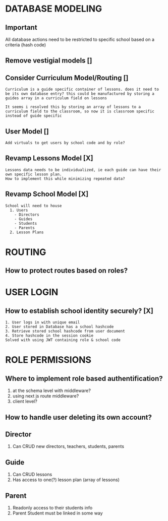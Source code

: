# DATABASE MODELING

## Important

All database actions need to be restricted to specific school based on a criteria (hash code)

## Remove vestigial models []

## Consider Curriculum Model/Routing []

    Curriculum is a guide specific container of lessons. does it need to be its own database entry? this could be manufactured by storing a guides array in a curriculum field on lessons

    It seems i resolved this by storing an array of lessons to a curriculum field to the classroom, so now it is classroom specific instead of guide specific

## User Model []

    Add virtuals to get users by school code and by role?

## Revamp Lessons Model [X]

    Lessons data needs to be individualized, ie each guide can have their own specific lesson plan.
    How to implement this while minimizing repeated data?

## Revamp School Model [X]

    School will need to house
      1. Users
        - Directors
        - Guides
        - Students
        - Parents
      2. Lesson Plans

# ROUTING

## How to protect routes based on roles?

# USER LOGIN

## How to establish school identity securely? [X]

    1. User logs in with unique email
    2. User stored in Database has a school hashcode
    3. Retrieve stored school hashcode from user document
    4. Store hashcode in the session cookie
    Solved with using JWT containing role & school code

# ROLE PERMISSIONS

## Where to implement role based authentification?

1. at the schema level with middleware?
2. using next js route middleware?
3. client level?

## How to handle user deleting its own account?

## Director

1. Can CRUD new directors, teachers, students, parents

## Guide

1. Can CRUD lessons
2. Has access to one(?) lesson plan (array of lessons)

## Parent

1. Readonly access to their students info
2. Parent Student must be linked in some way
